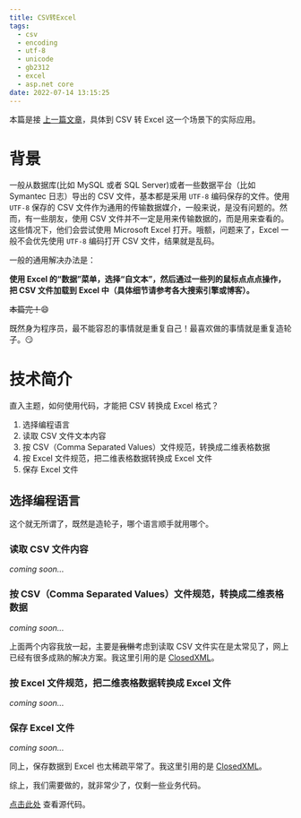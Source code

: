 ```yaml
---
title: CSV转Excel
tags:
  - csv
  - encoding
  - utf-8
  - unicode
  - gb2312
  - excel
  - asp.net core
date: 2022-07-14 13:15:25
---
```


本篇是接 [上一篇文章](/dotnet-core-build-standalone-executable-program)，具体到 CSV 转 Excel 这一个场景下的实际应用。

# 背景

一般从数据库(比如 MySQL 或者 SQL Server)或者一些数据平台（比如 Symantec 日志）导出的 CSV 文件，基本都是采用 `UTF-8` 编码保存的文件。使用 `UTF-8` 保存的 CSV 文件作为通用的传输数据媒介，一般来说，是没有问题的。然而，有一些朋友，使用 CSV 文件并不一定是用来传输数据的，而是用来查看的。这些情况下，他们会尝试使用 Microsoft Excel 打开。哦额，问题来了，Excel 一般不会优先使用 `UTF-8` 编码打开 CSV 文件，结果就是乱码。

一般的通用解决办法是：

**使用 Excel 的“数据”菜单，选择“自文本”，然后通过一些列的鼠标点点点操作，把 CSV 文件加载到 Excel 中（具体细节请参考各大搜索引擎或博客）。**

~~本篇完！~~😄

既然身为程序员，最不能容忍的事情就是重复自己！最喜欢做的事情就是重复造轮子。😏

# 技术简介

直入主题，如何使用代码，才能把 CSV 转换成 Excel 格式？

1. 选择编程语言
2. 读取 CSV 文件文本内容
3. 按 CSV（Comma Separated Values）文件规范，转换成二维表格数据
4. 按 Excel 文件规范，把二维表格数据转换成 Excel 文件
5. 保存 Excel 文件

## 选择编程语言

这个就无所谓了，既然是造轮子，哪个语言顺手就用哪个。

### 读取 CSV 文件内容
*coming soon...*
### 按 CSV（Comma Separated Values）文件规范，转换成二维表格数据
*coming soon...*

上面两个内容我放一起，主要是~~我懒~~考虑到读取 CSV 文件实在是太常见了，网上已经有很多成熟的解决方案。我这里引用的是 [ClosedXML]()。

### 按 Excel 文件规范，把二维表格数据转换成 Excel 文件
*coming soon...*
### 保存 Excel 文件
*coming soon...*

同上，保存数据到 Excel 也太稀疏平常了。我这里引用的是 [ClosedXML](https://www.nuget.org/packages/ClosedXML/)。

综上，我们需要做的，就非常少了，仅剩一些业务代码。

[点击此处](https://github.com/ZXS66/csv2excel) 查看源代码。
